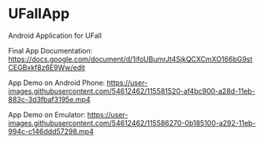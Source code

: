 # UFallApp
Android Application for UFall

Final App Documentation: https://docs.google.com/document/d/1ifoUBumrJt4SjkQCXCmXO166bG9stCEGBxkf8z6E9Ww/edit

App Demo on Android Phone: 
https://user-images.githubusercontent.com/54612462/115581520-af4bc900-a28d-11eb-883c-3d3fbaf3195e.mp4

App Demo on Emulator: 
https://user-images.githubusercontent.com/54612462/115586270-0b185100-a292-11eb-994c-c146ddd57298.mp4



